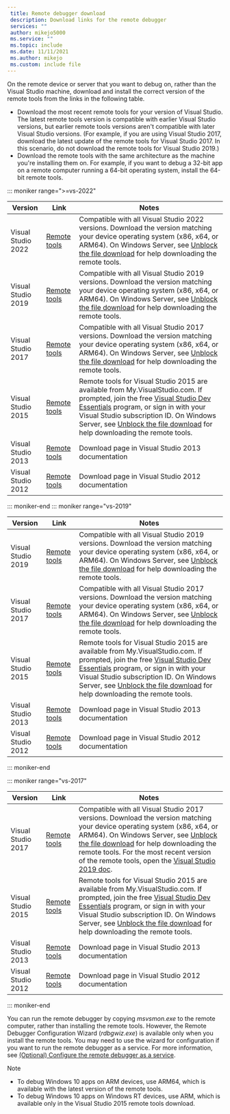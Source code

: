 ```yaml
---
 title: Remote debugger download
 description: Download links for the remote debugger
 services: ""
 author: mikejo5000
 ms.service: ""
 ms.topic: include
 ms.date: 11/11/2021
 ms.author: mikejo
 ms.custom: include file
---
```


On the remote device or server that you want to debug on, rather than the Visual Studio machine, download and install the correct version of the remote tools from the links in the following table.

- Download the most recent remote tools for your version of Visual Studio. The latest remote tools version is compatible with earlier Visual Studio versions, but earlier remote tools versions aren't compatible with later Visual Studio versions. (For example, if you are using Visual Studio 2017, download the latest update of the remote tools for Visual Studio 2017. In this scenario, do not download the remote tools for Visual Studio 2019.)
- Download the remote tools with the same architecture as the machine you're installing them on. For example, if you want to debug a 32-bit app on a remote computer running a 64-bit operating system, install the 64-bit remote tools.

::: moniker range=">=vs-2022"

|Version|Link|Notes|
|-|-|-|
|Visual Studio 2022|[Remote tools](https://visualstudio.microsoft.com/downloads/#remote-tools-for-visual-studio-2022)|Compatible with all Visual Studio 2022 versions. Download the version matching your device operating system (x86, x64, or ARM64). On Windows Server, see [Unblock the file download](../../debugger/remote-debugging-unblock-file-download.md) for help downloading the remote tools.|
|Visual Studio 2019|[Remote tools](https://visualstudio.microsoft.com/downloads#remote-tools-for-visual-studio-2019)|Compatible with all Visual Studio 2019 versions. Download the version matching your device operating system (x86, x64, or ARM64). On Windows Server, see [Unblock the file download](../../debugger/remote-debugging-unblock-file-download.md) for help downloading the remote tools.|
|Visual Studio 2017|[Remote tools](https://my.visualstudio.com/Downloads?q=remote%20tools%20visual%20studio%202017)|Compatible with all Visual Studio 2017 versions. Download the version matching your device operating system (x86, x64, or ARM64). On Windows Server, see [Unblock the file download](../../debugger/remote-debugging-unblock-file-download.md) for help downloading the remote tools.|
|Visual Studio 2015|[Remote tools](https://my.visualstudio.com/Downloads?q=remote%20tools%20visual%20studio%202015)|Remote tools for Visual Studio 2015 are available from My.VisualStudio.com. If prompted, join the free [Visual Studio Dev Essentials](https://visualstudio.microsoft.com/dev-essentials/) program, or sign in with your Visual Studio subscription ID. On Windows Server, see [Unblock the file download](../../debugger/remote-debugging-unblock-file-download.md) for help downloading the remote tools.|
|Visual Studio 2013|[Remote tools](/previous-versions/visualstudio/visual-studio-2013/bt727f1t(v=vs.120)#installing-the-remote-tools)|Download page in Visual Studio 2013 documentation|
|Visual Studio 2012|[Remote tools](/previous-versions/visualstudio/visual-studio-2012/bt727f1t(v=vs.110)#installing-the-remote-tools)|Download page in Visual Studio 2012 documentation|

::: moniker-end
::: moniker range="vs-2019"

|Version|Link|Notes|
|-|-|-|
|Visual Studio 2019|[Remote tools](https://visualstudio.microsoft.com/downloads#remote-tools-for-visual-studio-2019)|Compatible with all Visual Studio 2019 versions. Download the version matching your device operating system (x86, x64, or ARM64). On Windows Server, see [Unblock the file download](../../debugger/remote-debugging-unblock-file-download.md) for help downloading the remote tools.|
|Visual Studio 2017|[Remote tools](https://my.visualstudio.com/Downloads?q=remote%20tools%20visual%20studio%202017)|Compatible with all Visual Studio 2017 versions. Download the version matching your device operating system (x86, x64, or ARM64). On Windows Server, see [Unblock the file download](../../debugger/remote-debugging-unblock-file-download.md) for help downloading the remote tools.|
|Visual Studio 2015|[Remote tools](https://my.visualstudio.com/Downloads?q=remote%20tools%20visual%20studio%202015)|Remote tools for Visual Studio 2015 are available from My.VisualStudio.com. If prompted, join the free [Visual Studio Dev Essentials](https://visualstudio.microsoft.com/dev-essentials/) program, or sign in with your Visual Studio subscription ID. On Windows Server, see [Unblock the file download](../../debugger/remote-debugging-unblock-file-download.md) for help downloading the remote tools.|
|Visual Studio 2013|[Remote tools](/previous-versions/visualstudio/visual-studio-2013/bt727f1t(v=vs.120)#installing-the-remote-tools)|Download page in Visual Studio 2013 documentation|
|Visual Studio 2012|[Remote tools](/previous-versions/visualstudio/visual-studio-2012/bt727f1t(v=vs.110)#installing-the-remote-tools)|Download page in Visual Studio 2012 documentation|

::: moniker-end

::: moniker range="vs-2017"

|Version|Link|Notes|
|-|-|-|
|Visual Studio 2017|[Remote tools](https://my.visualstudio.com/Downloads?q=remote%20tools%20visual%20studio%202017)|Compatible with all Visual Studio 2017 versions. Download the version matching your device operating system (x86, x64, or ARM64). On Windows Server, see [Unblock the file download](../../debugger/remote-debugging-unblock-file-download.md) for help downloading the remote tools. For the most recent version of the remote tools, open the [Visual Studio 2019 doc](../../debugger/remote-debugging.md?view=vs-2019&preserve-view=true).|
|Visual Studio 2015|[Remote tools](https://my.visualstudio.com/Downloads?q=remote%20tools%20visual%20studio%202015)|Remote tools for Visual Studio 2015 are available from My.VisualStudio.com. If prompted, join the free [Visual Studio Dev Essentials](https://visualstudio.microsoft.com/dev-essentials/) program, or sign in with your Visual Studio subscription ID. On Windows Server, see [Unblock the file download](../../debugger/remote-debugging-unblock-file-download.md) for help downloading the remote tools.|
|Visual Studio 2013|[Remote tools](/previous-versions/visualstudio/visual-studio-2013/bt727f1t(v=vs.120)#installing-the-remote-tools)|Download page in Visual Studio 2013 documentation|
|Visual Studio 2012|[Remote tools](/previous-versions/visualstudio/visual-studio-2012/bt727f1t(v=vs.110)#installing-the-remote-tools)|Download page in Visual Studio 2012 documentation|

::: moniker-end

You can run the remote debugger by copying *msvsmon.exe* to the remote computer, rather than installing the remote tools. However, the Remote Debugger Configuration Wizard (*rdbgwiz.exe*) is available only when you install the remote tools. You may need to use the wizard for configuration if you want to run the remote debugger as a service. For more information, see [(Optional) Configure the remote debugger as a service](../../debugger/remote-debugging.md#bkmk_configureService).

>[!NOTE]
>- To debug Windows 10 apps on ARM devices, use ARM64, which is available with the latest version of the remote tools.
>- To debug Windows 10 apps on Windows RT devices, use ARM, which is available only in the Visual Studio 2015 remote tools download.
